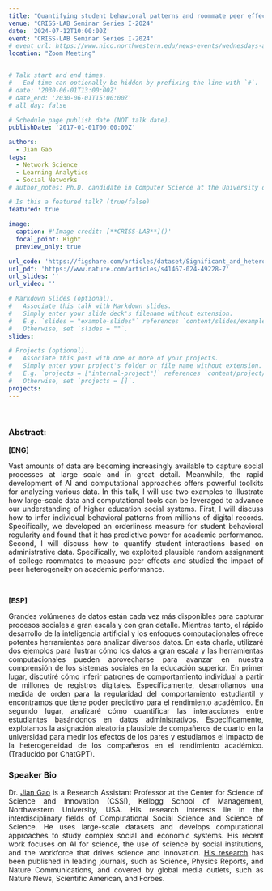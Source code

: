 ```yaml
---
title: "Quantifying student behavioral patterns and roommate peer effects [Charla Virtual]"
venue: "CRISS-LAB Seminar Series I-2024"
date: '2024-07-12T10:00:00Z'
event: "CRISS-LAB Seminar Series I-2024"
# event_url: https://www.nico.northwestern.edu/news-events/wednesdays-at-nico/speakers-2021.html
location: "Zoom Meeting"


# Talk start and end times.
#   End time can optionally be hidden by prefixing the line with `#`.
# date: '2030-06-01T13:00:00Z'
# date_end: '2030-06-01T15:00:00Z'
# all_day: false

# Schedule page publish date (NOT talk date).
publishDate: '2017-01-01T00:00:00Z'

authors: 
  - Jian Gao
tags: 
  - Network Science
  - Learning Analytics
  - Social Networks
# author_notes: Ph.D. candidate in Computer Science at the University of Toulouse.

# Is this a featured talk? (true/false)
featured: true

image:
  caption: #'Image credit: [**CRISS-LAB**]()'
  focal_point: Right
  preview_only: true

url_code: 'https://figshare.com/articles/dataset/Significant_and_heterogeneous_peer_effects_of_college_roommates_on_academic_performance/25286017'
url_pdf: 'https://www.nature.com/articles/s41467-024-49228-7'
url_slides: ''
url_video: ''

# Markdown Slides (optional).
#   Associate this talk with Markdown slides.
#   Simply enter your slide deck's filename without extension.
#   E.g. `slides = "example-slides"` references `content/slides/example-slides.md`.
#   Otherwise, set `slides = ""`.
slides:

# Projects (optional).
#   Associate this post with one or more of your projects.
#   Simply enter your project's folder or file name without extension.
#   E.g. `projects = ["internal-project"]` references `content/project/deep-learning/index.md`.
#   Otherwise, set `projects = []`.
projects:
---
```


<head>
<script src="https://cdn.jsdelivr.net/npm/add-to-calendar-button@2" async defer></script>

</head>

<div>
<add-to-calendar-button
  name="Quantifying student behavioral patterns and roommate peer effects
 (Zoom Meeting)"
  description="Zoom link: https://udd.zoom.us/j/82674667828?pwd=amlmNlk3R0hPZzlFOTRYY2tZRW9Gdz09"
  startDate="2024-07-12"
  endDate="2024-07-12"
  startTime="10:00"
  endTime="11:30"
  location="Zoom Meeting."
  options="['Apple','Google','iCal','Microsoft365','Outlook.com','Yahoo']"
  timeZone="America/Santiago"
  trigger="click"
  inline
  listStyle="modal"
  iCalFileName="Reminder-Event"
  >
</add-to-calendar-button>
</div>
<br>



### Abstract:
<div>

**[ENG]**
<p align="justify"> Vast amounts of data are becoming increasingly available to capture social processes at large scale and in great detail. Meanwhile, the rapid development of AI and computational approaches offers powerful toolkits for analyzing various data. In this talk, I will use two examples to illustrate how large-scale data and computational tools can be leveraged to advance our understanding of higher education social systems. First, I will discuss how to infer individual behavioral patterns from millions of digital records. Specifically, we developed an orderliness measure for student behavioral regularity and found that it has predictive power for academic performance. Second, I will discuss how to quantify student interactions based on administrative data. Specifically, we exploited plausible random assignment of college roommates to measure peer effects and studied the impact of peer heterogeneity on academic performance. </p>
<br>

**[ESP]**
<p align="justify"> Grandes volúmenes de datos están cada vez más disponibles para capturar procesos sociales a gran escala y con gran detalle. Mientras tanto, el rápido desarrollo de la inteligencia artificial y los enfoques computacionales ofrece potentes herramientas para analizar diversos datos. En esta charla, utilizaré dos ejemplos para ilustrar cómo los datos a gran escala y las herramientas computacionales pueden aprovecharse para avanzar en nuestra comprensión de los sistemas sociales en la educación superior. En primer lugar, discutiré cómo inferir patrones de comportamiento individual a partir de millones de registros digitales. Específicamente, desarrollamos una medida de orden para la regularidad del comportamiento estudiantil y encontramos que tiene poder predictivo para el rendimiento académico. En segundo lugar, analizaré cómo cuantificar las interacciones entre estudiantes basándonos en datos administrativos. Específicamente, explotamos la asignación aleatoria plausible de compañeros de cuarto en la universidad para medir los efectos de los pares y estudiamos el impacto de la heterogeneidad de los compañeros en el rendimiento académico. (Traducido por ChatGPT).</p>


### Speaker Bio
<p align="justify"> Dr. <a href="https://jianxgao.com/" target="_blank">Jian Gao</a> is a Research Assistant Professor at the Center for Science of Science and Innovation (CSSI), Kellogg School of Management, Northwestern University, USA. His research interests lie in the interdisciplinary fields of Computational Social Science and Science of Science. He uses large-scale datasets and develops computational approaches to study complex social and economic systems. His recent work focuses on AI for science, the use of science by social institutions, and the workforce that drives science and innovation. <a href="https://scholar.google.com/citations?user=mvwDL1wAAAAJ&hl=en" target="_blank">His research</a> has been published in leading journals, such as Science, Physics Reports, and Nature Communications, and covered by global media outlets, such as Nature News, Scientific American, and Forbes. </p>

</div>